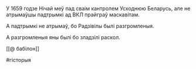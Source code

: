 

У 1659 годзе Нічай меў пад сваім кантролем Усходнюю Беларусь, але не атрымаўшы падтрымкі ад ВКЛ прайграў маскавітам.

А падтрымкі не атрымаў, бо Радзівілы былі разгромленыя. 

А разгромленыя яны былі бо зладзілі раскол.

[[@ бабілон]]

#гісторыя